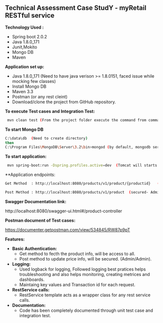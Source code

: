  **Technical Assessment Case StudY -	myRetail RESTful service**
 ----------------------------------------------------------------
**Technology Used :**

 - Spring boot 2.0.2
 - Java 1.8.0_171 
 - Junit,Mokito 
 - Mongo DB 
 - Maven 
 
**Application set up:**

 - Java 1.8.0_171 (Need to have java verison >= 1.8.0151, faced issue while mocking few classes)
 - Install Mongo DB  
 - Maven 3.3
 - Postman (or any rest cleint)
 - Download/clone the project from GitHub repository.
 
  
**To execute Test cases and Integration Test:**

 ```sh
  mvn clean test (From the project folder execute the command from command promot)
```
**To start Mongo DB**
 
 ```sh
C:\data\db  (Need to create directory)
then 
C:\Program Files\MongoDB\Server\3.2\bin>mongod (by default, mongodb server will start at port 27017)
```

**To start application:**
 
 ```sh
  mvn spring-boot:run -Dspring.profiles.active=dev  (Tomcat will starts on default port 8080)
```

**Application endpoints:
 
 ```sh
 Get Method  : http://localhost:8080/products/v1/product/{productid}   (Not secured)
 
 Post Method : http://localhost:8080/products/v1/product  (secured- Admin/Admin)
  ```
 
 
**Swagger Documentation link:**

http://localhost:8080/swagger-ui.html#/product-controller

**Postman document of Test cases:**

https://documenter.getpostman.com/view/534845/RW87p9pT


**Features:**
 - **Basic Authentication:**
    - Get method to fecth the product info, will be access to all.
    - Post method to update price info, will be secured. (Admin/Admin).
- **Logging:**
    - Used logback for logging, Followed logging best pratices helps troubleshooting and also helps monitoring, creating metrices and dashboards.
    - Maintaing key values and Transaction id for each request.  
 - **RestService calls:**
    - RestService template acts as a wrapper class for any rest service calls.    
- **Documentation:**
    - Code has been completely documented through unit test case and integration test.
 
 





